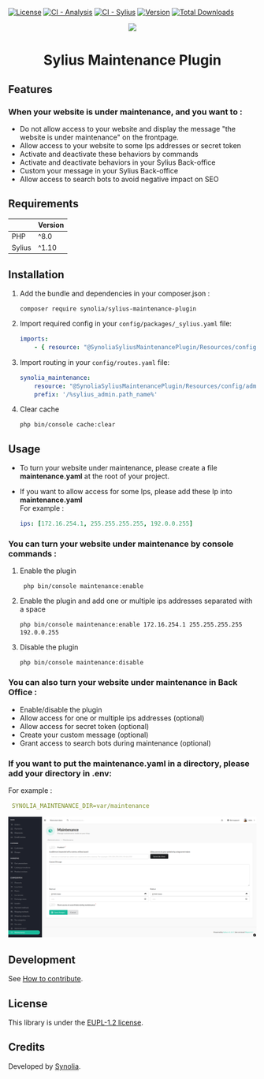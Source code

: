 [![License](https://badgen.net/github/license/synolia/SyliusMaintenancePlugin)](https://github.com/synolia/SyliusMaintenancePlugin/blob/master/LICENSE)
[![CI - Analysis](https://github.com/synolia/SyliusMaintenancePlugin/actions/workflows/analysis.yaml/badge.svg?branch=master)](https://github.com/synolia/SyliusMaintenancePlugin/actions/workflows/analysis.yaml)
[![CI - Sylius](https://github.com/synolia/SyliusMaintenancePlugin/actions/workflows/sylius.yaml/badge.svg?branch=master)](https://github.com/synolia/SyliusMaintenancePlugin/actions/workflows/sylius.yaml)
[![Version](https://badgen.net/github/tag/synolia/SyliusMaintenancePlugin?label=Version)](https://packagist.org/packages/synolia/sylius-maintenance-plugin)
[![Total Downloads](https://poser.pugx.org/synolia/sylius-maintenance-plugin/downloads)](https://packagist.org/packages/synolia/sylius-maintenance-plugin)

<p align="center">
    <a href="https://sylius.com" target="_blank">
        <img src="https://demo.sylius.com/assets/shop/img/logo.png" />
    </a>
</p>

<h1 align="center">Sylius Maintenance Plugin</h1>

## Features

### When your website is under maintenance, and you want to :

* Do not allow access to your website and display the message "the website is under maintenance" on the frontpage.
* Allow access to your website to some Ips addresses or secret token
* Activate and deactivate these behaviors by commands
* Activate and deactivate behaviors in your Sylius Back-office
* Custom your message in your Sylius Back-office
* Allow access to search bots to avoid negative impact on SEO

## Requirements

|        | Version    |
|:-------|:-----------|
| PHP    | ^8.0 |
| Sylius | ^1.10       |

## Installation

1. Add the bundle and dependencies in your composer.json :

    ``` shell   
    composer require synolia/sylius-maintenance-plugin
    ```

2. Import required config in your `config/packages/_sylius.yaml` file:

    ``` yaml    
    imports:
        - { resource: "@SynoliaSyliusMaintenancePlugin/Resources/config/config.yaml" }
    ```

3. Import routing in your `config/routes.yaml` file:

    ``` yaml   
    synolia_maintenance:
        resource: "@SynoliaSyliusMaintenancePlugin/Resources/config/admin_routing.yaml"
        prefix: '/%sylius_admin.path_name%'
    ```

4. Clear cache

    ``` shell
    php bin/console cache:clear
    ```

## Usage

- To turn your website under maintenance, please create a file **maintenance.yaml** at the root of your project.
- If you want to allow access for some Ips, please add these Ip into **maintenance.yaml**   
   For example :   

    ``` yaml   
    ips: [172.16.254.1, 255.255.255.255, 192.0.0.255]
    ```

### You can turn your website under maintenance by console commands :

  1. Enable the plugin

     ``` shell
      php bin/console maintenance:enable
      ```
  2. Enable the plugin and add one or multiple ips addresses separated with a space

      ``` shell
      php bin/console maintenance:enable 172.16.254.1 255.255.255.255 192.0.0.255
      ```
  3. Disable the plugin

      ``` shell
      php bin/console maintenance:disable
      ```

### You can also turn your website under maintenance in Back Office :     

- Enable/disable the plugin
- Allow access for one or multiple ips addresses (optional)
- Allow access for secret token (optional)
- Create your custom message (optional)
- Grant access to search bots during maintenance (optional)

### If you want to put the **maintenance.yaml** in a directory, please add your directory in .env:
For example :

``` yaml 
 SYNOLIA_MAINTENANCE_DIR=var/maintenance
   ```

![Alt text](images/maintenance.png "maintenance_configure")

## Development

See [How to contribute](CONTRIBUTING.md).

## License

This library is under the [EUPL-1.2 license](LICENSE).

## Credits

Developed by [Synolia](https://synolia.com/).
